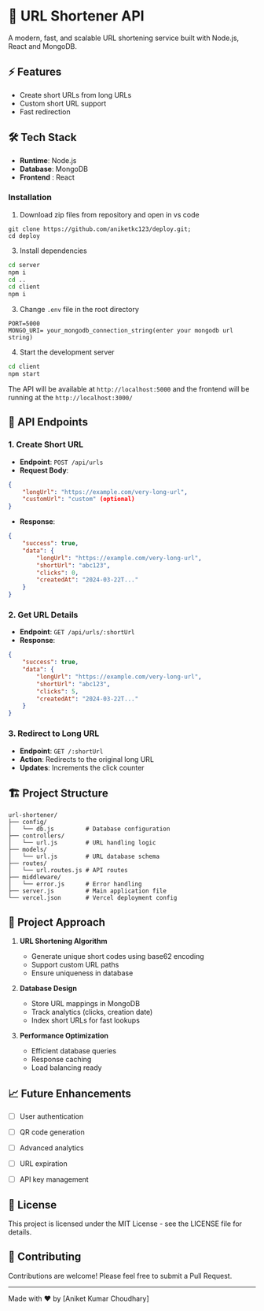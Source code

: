 # 🔗 URL Shortener API

A modern, fast, and scalable URL shortening service built with Node.js, React  and MongoDB.

## ⚡ Features

- Create short URLs from long URLs
- Custom short URL support
- Fast redirection

## 🛠️ Tech Stack

- **Runtime**: Node.js
- **Database**: MongoDB
- **Frontend** : React  
  
### Installation

1. Download  zip files from repository and open in vs code

```
git clone https://github.com/aniketkc123/deploy.git;
cd deploy
```


3. Install dependencies
```bash
cd server
npm i
cd ..
cd client
npm i
```

3. Change  `.env` file in the root directory
```env
PORT=5000
MONGO_URI= your_mongodb_connection_string(enter your mongodb url string)
```

4. Start the development server
```bash
cd client
npm start
```

The API will be available at `http://localhost:5000`
and the frontend will be running at the `http://localhost:3000/`

## 📡 API Endpoints

### 1. Create Short URL
- **Endpoint**: `POST /api/urls`
- **Request Body**:
```json
{
    "longUrl": "https://example.com/very-long-url",
    "customUrl": "custom" (optional)
}
```
- **Response**:
```json
{
    "success": true,
    "data": {
        "longUrl": "https://example.com/very-long-url",
        "shortUrl": "abc123",
        "clicks": 0,
        "createdAt": "2024-03-22T..."
    }
}
```

### 2. Get URL Details
- **Endpoint**: `GET /api/urls/:shortUrl`
- **Response**:
```json
{
    "success": true,
    "data": {
        "longUrl": "https://example.com/very-long-url",
        "shortUrl": "abc123",
        "clicks": 5,
        "createdAt": "2024-03-22T..."
    }
}
```

### 3. Redirect to Long URL
- **Endpoint**: `GET /:shortUrl`
- **Action**: Redirects to the original long URL
- **Updates**: Increments the click counter

## 🏗️ Project Structure

```
url-shortener/
├── config/
│   └── db.js         # Database configuration
├── controllers/
│   └── url.js        # URL handling logic
├── models/
│   └── url.js        # URL database schema
├── routes/
│   └── url.routes.js # API routes
├── middleware/
│   └── error.js      # Error handling
├── server.js         # Main application file
└── vercel.json       # Vercel deployment config
```

## 🎯 Project Approach

1. **URL Shortening Algorithm**
   - Generate unique short codes using base62 encoding
   - Support custom URL paths
   - Ensure uniqueness in database

2. **Database Design**
   - Store URL mappings in MongoDB
   - Track analytics (clicks, creation date)
   - Index short URLs for fast lookups

3. **Performance Optimization**
   - Efficient database queries
   - Response caching
   - Load balancing ready



## 📈 Future Enhancements

- [ ] User authentication
- [ ] QR code generation
- [ ] Advanced analytics
- [ ] URL expiration
- [ ] API key management



## 📄 License

This project is licensed under the MIT License - see the LICENSE file for details.

## 🤝 Contributing

Contributions are welcome! Please feel free to submit a Pull Request.

---
Made with ❤️ by [Aniket Kumar Choudhary]
